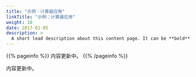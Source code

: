 ```yaml
---
title: "示例：计算器应用"
linkTitle: "示例：计算器应用"
weight: 10
date: 2017-01-05
description: >
  A short lead description about this content page. It can be **bold** or _italic_ and can be split over multiple paragraphs.
---
```


{{% pageinfo %}}
内容更新中。
{{% /pageinfo %}}

内容更新中。